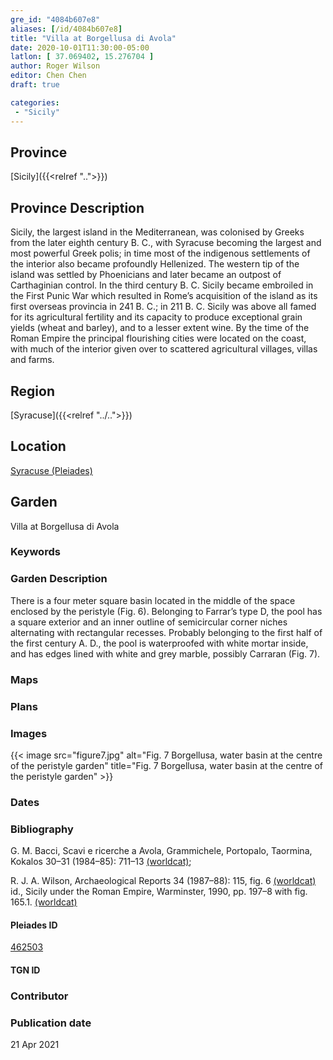 ```yaml
---
gre_id: "4084b607e8"
aliases: [/id/4084b607e8]
title: "Villa at Borgellusa di Avola"
date: 2020-10-01T11:30:00-05:00
latlon: [ 37.069402, 15.276704 ]
author: Roger Wilson
editor: Chen Chen
draft: true

categories:
 - "Sicily"
---
```


## Province

[Sicily]({{<relref "..">}})

## Province Description
Sicily, the largest island in the Mediterranean, was colonised by Greeks from the later eighth century B. C., with Syracuse becoming the largest and most powerful Greek polis; in time most of the indigenous settlements of the interior also became profoundly Hellenized. The western tip of the island was settled by Phoenicians and later became an outpost of Carthaginian control. In the third century B. C. Sicily became embroiled in the First Punic War which resulted in Rome’s acquisition of the island as its first overseas provincia in 241 B. C.; in 211 B. C. Sicily was above all famed for its agricultural fertility and its capacity to produce exceptional grain yields (wheat and barley), and to a lesser extent wine. By the time of the Roman Empire the principal flourishing cities were located on the coast, with much of the interior given over to scattered agricultural villages, villas and farms.

## Region

[Syracuse]({{<relref "../..">}})

<!--### Sublocation Description-->

<!-- DESCRIPTION -->


## Location

[Syracuse (Pleiades)](https://pleiades.stoa.org/places/462503)

<!--### Location Description-->

<!-- LEAVE THIS BLANK FOR NOW -->

<!--## Sublocation-->

<!--
[AREA WITHIN LOCATION, LIKE “PALATINE HILL”](GEOREFERENCE LINK)
A sublocation is any area larger than an individual garden, but located within a location. I would always try to include a link to a controlled vocabulary here if possible. This ID may well be different from the Garden ID, e.g., Pompeii versus a Garden in one of the houses which has its own Pleiades ID.
-->

<!--### Sublocation Description-->

<!-- DESCRIPTION -->

## Garden

Villa at Borgellusa di Avola

### Keywords

<!-- [urban villas](#) -->


### Garden Description

There is a four meter square basin located in the middle of the space enclosed by the peristyle (Fig. 6). Belonging to Farrar’s type D, the pool has a square exterior and an inner outline of semicircular corner niches alternating with rectangular recesses. Probably belonging to the first half of the first century A. D., the pool is waterproofed with white mortar inside, and has edges lined with white and grey marble, possibly Carraran (Fig. 7).

### Maps

<!--
{{< figure src="IMG_URL" alt="ALT_TEXT" title="CAPTION" >}}
-->

### Plans

<!--{{< image src="cologne_atrium_plan1_EUR_GI_ColClaAA_Ah_carroll.jpg" alt="Plan of the Atrium House at Colonia Claudia Ara Agrippinensium (Cologne); rights statement" title="Plan 1: Plan of the so-called 'atrium house' with an apsidal pool (P) in its garden courtyard (G). Adapted from Precht 1971, fig. 2. (Rights statement)" >}}-->

### Images

{{< image src="figure7.jpg" alt="Fig. 7  Borgellusa, water basin at the centre of the peristyle garden" title="Fig. 7  Borgellusa, water basin at the centre of the peristyle garden" >}}

### Dates


### Bibliography
G. M. Bacci, Scavi e ricerche a Avola, Grammichele, Portopalo, Taormina, Kokalos 30–31 (1984–85):  711–13 [(worldcat)](http://www.worldcat.org/oclc/186378054);

R. J. A. Wilson, Archaeological Reports 34 (1987–88):  115, fig. 6 [(worldcat)]()
id., Sicily under the Roman Empire, Warminster, 1990, pp. 197–8  with fig. 165.1. [(worldcat)](http://www.worldcat.org/oclc/608028740)

<!--#### Periodo ID-->

<!-- [PERIODO_ID](https://pleiades.stoa.org/places/PLEIADES_ID) -->

#### Pleiades ID

[462503](https://pleiades.stoa.org/places/462503)

#### TGN ID


### Contributor


### Publication date

21 Apr 2021


<!--### Related articles-->

<!-- Links to other related articles. Leave blank for now -->